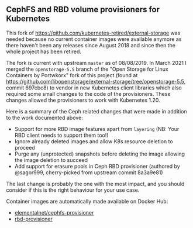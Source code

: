## CephFS and RBD volume provisioners for Kubernetes

This fork of https://github.com/kubernetes-retired/external-storage was needed because no current container images were 
available anymore as there haven't been any releases since August 2018 and since then the whole project has been retired.

The fork is current with upstream `master` as of 08/08/2019. In March 2021 I merged the `openstorage-5.5` branch of 
the "Open Storage for Linux Containers by Portwkorx" fork of this project (found at 
https://github.com/libopenstorage/external-storage/tree/openstorage-5.5, commit 697cbc8) to vendor in new Kubernetes
client libraries which also required some small changes to the code of the provisioners. These changes allowed the
provisioners to work with Kubernetes 1.20.

Here is a summary of the Ceph related changes that were made in addition to the work documented above:

* Support for more RBD image features apart from `layering` (NB: Your RBD client needs to support them too!)
* Ignore already deleted images and allow K8s resource deletion to proceed
* Purge any (unprotected) snapshots before deleting the image allowing the image deletion to succeed
* Add support for erasure pools in Ceph RBD provisioner (authored by @sagor999, cherry-picked from upstream commit
  8a3a9e81)

The last change is probably the one with the most impact, and you should consider if this is the right behaviour
for your use case.

Container images are automatically made available on Docker Hub:

* [elementalnet/cephfs-provisioner](https://cloud.docker.com/u/elementalnet/repository/docker/elementalnet/cephfs-provisioner)
* [rbd-provisioner](https://cloud.docker.com/u/elementalnet/repository/docker/elementalnet/rbd-provisioner)
